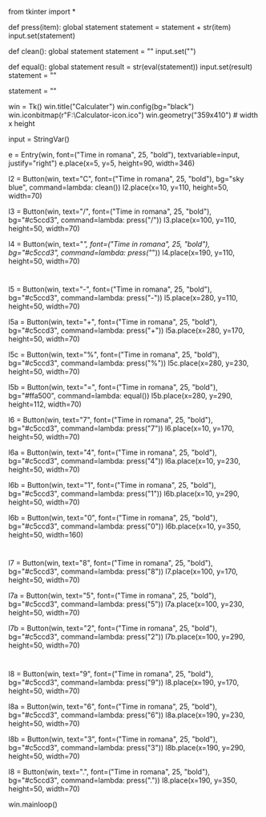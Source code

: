from tkinter import *


def press(item):
    global statement
    statement = statement + str(item)
    input.set(statement)


def clean():
    global statement
    statement = ""
    input.set("")


def equal():
    global statement
    result = str(eval(statement))
    input.set(result)
    statement = ""


statement = ""

win = Tk()
win.title("Calculater")
win.config(bg="black")
win.iconbitmap(r"F:\Calculator-icon.ico")
win.geometry("359x410")     # width x height

input = StringVar()

e = Entry(win, font=("Time in romana", 25, "bold"), textvariable=input, justify="right")
e.place(x=5, y=5, height=90, width=346)

l2 = Button(win, text="C", font=("Time in romana", 25, "bold"), bg="sky blue", command=lambda: clean())
l2.place(x=10, y=110, height=50, width=70)

l3 = Button(win, text="/", font=("Time in romana", 25, "bold"), bg="#c5ccd3", command=lambda: press("/"))
l3.place(x=100, y=110, height=50, width=70)

l4 = Button(win, text="*", font=("Time in romana", 25, "bold"), bg="#c5ccd3", command=lambda: press("*"))
l4.place(x=190, y=110, height=50, width=70)
#
l5 = Button(win, text="-", font=("Time in romana", 25, "bold"), bg="#c5ccd3", command=lambda: press("-"))
l5.place(x=280, y=110, height=50, width=70)

l5a = Button(win, text="+", font=("Time in romana", 25, "bold"), bg="#c5ccd3", command=lambda: press("+"))
l5a.place(x=280, y=170, height=50, width=70)

l5c = Button(win, text="%", font=("Time in romana", 25, "bold"), bg="#c5ccd3", command=lambda: press("%"))
l5c.place(x=280, y=230, height=50, width=70)


l5b = Button(win, text="=", font=("Time in romana", 25, "bold"), bg="#ffa500", command=lambda: equal())
l5b.place(x=280, y=290, height=112, width=70)

l6 = Button(win, text="7", font=("Time in romana", 25, "bold"), bg="#c5ccd3", command=lambda: press("7"))
l6.place(x=10, y=170, height=50, width=70)

l6a = Button(win, text="4", font=("Time in romana", 25, "bold"), bg="#c5ccd3", command=lambda: press("4"))
l6a.place(x=10, y=230, height=50, width=70)

l6b = Button(win, text="1", font=("Time in romana", 25, "bold"), bg="#c5ccd3", command=lambda: press("1"))
l6b.place(x=10, y=290, height=50, width=70)

l6b = Button(win, text="0", font=("Time in romana", 25, "bold"), bg="#c5ccd3", command=lambda: press("0"))
l6b.place(x=10, y=350, height=50, width=160)
#
l7 = Button(win, text="8", font=("Time in romana", 25, "bold"), bg="#c5ccd3", command=lambda: press("8"))
l7.place(x=100, y=170, height=50, width=70)

l7a = Button(win, text="5", font=("Time in romana", 25, "bold"), bg="#c5ccd3", command=lambda: press("5"))
l7a.place(x=100, y=230, height=50, width=70)

l7b = Button(win, text="2", font=("Time in romana", 25, "bold"), bg="#c5ccd3", command=lambda: press("2"))
l7b.place(x=100, y=290, height=50, width=70)
#
l8 = Button(win, text="9", font=("Time in romana", 25, "bold"), bg="#c5ccd3", command=lambda: press("9"))
l8.place(x=190, y=170, height=50, width=70)

l8a = Button(win, text="6", font=("Time in romana", 25, "bold"), bg="#c5ccd3", command=lambda: press("6"))
l8a.place(x=190, y=230, height=50, width=70)

l8b = Button(win, text="3", font=("Time in romana", 25, "bold"), bg="#c5ccd3", command=lambda: press("3"))
l8b.place(x=190, y=290, height=50, width=70)

l8 = Button(win, text=".", font=("Time in romana", 25, "bold"), bg="#c5ccd3", command=lambda: press("."))
l8.place(x=190, y=350, height=50, width=70)

win.mainloop()


